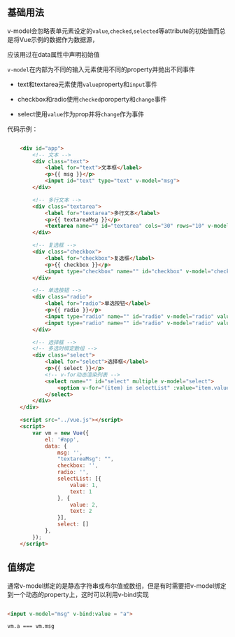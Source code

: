## 基础用法

v-model会忽略表单元素设定的`value`,`checked`,`selected`等attribute的初始值而总是将Vue示例的数据作为数据源，

应该用过在data属性中声明初始值

`v-model`在内部为不同的输入元素使用不同的property并抛出不同事件

- text和textarea元素使用`value`property和`input`事件

- checkbox和radio使用`checked`poroperty和`change`事件

- select使用`value`作为prop并将`change`作为事件

代码示例：

```html

    <div id="app">
        <!-- 文本 -->
        <div class="text">
            <label for="text">文本框</label>
            <p>{{ msg }}</p>
            <input id="text" type="text" v-model="msg">
        </div>

        <!-- 多行文本 -->
        <div class="textarea">
            <label for="textarea">多行文本</label>
            <p>{{ textareaMsg }}</p>
            <textarea name="" id="textarea" cols="30" rows="10" v-model="textareaMsg"></textarea>
        </div>

        <!-- 复选框 -->
        <div class="checkbox">
            <label for="checkbox">复选框</label>
            <p>{{ checkbox }}</p>
            <input type="checkbox" name="" id="checkbox" v-model="checkbox">
        </div>

        <!-- 单选按钮 -->
        <div class="radio">
            <label for="radio">单选按钮</label>
            <p>{{ radio }}</p>
            <input type="radio" name="" id="radio" v-model="radio" value="1">1
            <input type="radio" name="" id="radio" v-model="radio" value="2">2
        </div>

        <!-- 选择框 -->
        <!-- 多选时绑定数组 -->
        <div class="select">
            <label for="select">选择框</label>
            <p>{{ select }}</p>
            <!-- v-for动态渲染列表 -->
            <select name="" id="select" multiple v-model="select">
                <option v-for="(item) in selectList" :value="item.value">{{item.text}}</option>
            </select>
        </div>
    </div>

    <script src="../vue.js"></script>
    <script>
        var vm = new Vue({
            el: '#app',
            data: {
                msg: '',
                "textareaMsg": "",
                checkbox: '',
                radio: '',
                selectList: [{
                    value: 1,
                    text: 1
                }, {
                    value: 2,
                    text: 2
                }],
                select: []
            },
        });
    </script>

```

## 值绑定

通常v-model绑定的是静态字符串或布尔值或数组，但是有时需要把v-model绑定到一个动态的property上，这时可以利用v-bind实现

```html

<input v-model="msg" v-bind:value = "a">

vm.a === vm.msg

```
